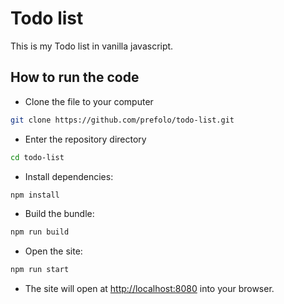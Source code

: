 # Todo list

This is my Todo list in vanilla javascript.

## How to run the code

- Clone the file to your computer

```bash
git clone https://github.com/prefolo/todo-list.git
```

- Enter the repository directory

```bash
cd todo-list
```

- Install dependencies:

```bash
npm install
```

- Build the bundle:

```bash
npm run build
```

- Open the site:

```bash
npm run start
```

- The site will open at [http://localhost:8080](http://localhost:8080) into your browser.
